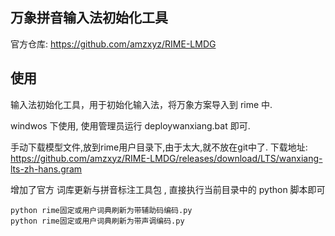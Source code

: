 ## 万象拼音输入法初始化工具

官方仓库: https://github.com/amzxyz/RIME-LMDG

## 使用

输入法初始化工具，用于初始化输入法，将万象方案导入到 rime 中.

windwos 下使用, 使用管理员运行 deploywanxiang.bat 即可.

手动下载模型文件,放到rime用户目录下,由于太大,就不放在git中了. 下载地址: https://github.com/amzxyz/RIME-LMDG/releases/download/LTS/wanxiang-lts-zh-hans.gram

增加了官方 词库更新与拼音标注工具包 , 直接执行当前目录中的 python 脚本即可

```
python rime固定或用户词典刷新为带辅助码编码.py
python rime固定或用户词典刷新为带声调编码.py
```
